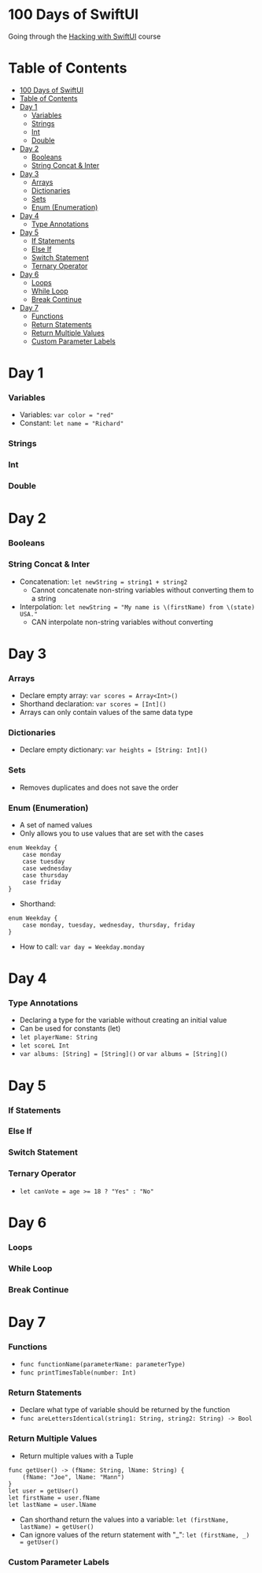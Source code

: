 
# 100 Days of SwiftUI

Going through the [Hacking with SwiftUI](https://www.hackingwithswift.com/100/swiftui) course



# Table of Contents

- [100 Days of SwiftUI](#100-days-of-swiftui)
- [Table of Contents](#table-of-contents)
- [Day 1](#day-1)
    - [Variables](#variables)
    - [Strings](#strings)
    - [Int](#int)
    - [Double](#double)
- [Day 2](#day-2)
    - [Booleans](#booleans)
    - [String Concat \& Inter](#string-concat--inter)
- [Day 3](#day-3)
    - [Arrays](#arrays)
    - [Dictionaries](#dictionaries)
    - [Sets](#sets)
    - [Enum (Enumeration)](#enum-enumeration)
- [Day 4](#day-4)
    - [Type Annotations](#type-annotations)
- [Day 5](#day-5)
    - [If Statements](#if-statements)
    - [Else If](#else-if)
    - [Switch Statement](#switch-statement)
    - [Ternary Operator](#ternary-operator)
- [Day 6](#day-6)
    - [Loops](#loops)
    - [While Loop](#while-loop)
    - [Break Continue](#break-continue)
- [Day 7](#day-7)
    - [Functions](#functions)
    - [Return Statements](#return-statements)
    - [Return Multiple Values](#return-multiple-values)
    - [Custom Parameter Labels](#custom-parameter-labels)



# Day 1

### Variables

- Variables: `var color = "red"`
- Constant: `let name = "Richard"`

### Strings

### Int

### Double



# Day 2

### Booleans

### String Concat & Inter

- Concatenation: `let newString = string1 + string2`
  - Cannot concatenate non-string variables without converting them to a string
- Interpolation: `let newString = "My name is \(firstName) from \(state) USA."`
  - CAN interpolate non-string variables without converting



# Day 3

### Arrays

- Declare empty array: `var scores = Array<Int>()`
- Shorthand declaration: `var scores = [Int]()`
- Arrays can only contain values of the same data type

### Dictionaries 

- Declare empty dictionary: `var heights = [String: Int]()`

### Sets

- Removes duplicates and does not save the order

### Enum (Enumeration)

- A set of named values
- Only allows you to use values that are set with the cases
```
enum Weekday {
    case monday
    case tuesday
    case wednesday
    case thursday
    case friday
}
```
- Shorthand:
```
enum Weekday {
    case monday, tuesday, wednesday, thursday, friday
}
```
- How to call: `var day = Weekday.monday`



# Day 4

### Type Annotations

- Declaring a type for the variable without creating an initial value
- Can be used for constants (let)
- `let playerName: String`
- `let scoreL Int`
- `var albums: [String] = [String]()` or `var albums = [String]()`



# Day 5

### If Statements

### Else If

### Switch Statement

### Ternary Operator

- `let canVote = age >= 18 ? "Yes" : "No"`



# Day 6

### Loops

### While Loop

### Break Continue



# Day 7

### Functions

- `func functionName(parameterName: parameterType)`
- `func printTimesTable(number: Int)`

### Return Statements

- Declare what type of variable should be returned by the function
- `func areLettersIdentical(string1: String, string2: String) -> Bool`

### Return Multiple Values

- Return multiple values with a Tuple
```
func getUser() -> (fName: String, lName: String) {
    (fName: "Joe", lName: "Mann")
}
let user = getUser()
let firstName = user.fName
let lastName = user.lName
```
- Can shorthand return the values into a variable: `let (firstName, lastName) = getUser()`
- Can ignore values of the return statement with "_": `let (firstName, _) = getUser()`

### Custom Parameter Labels


































